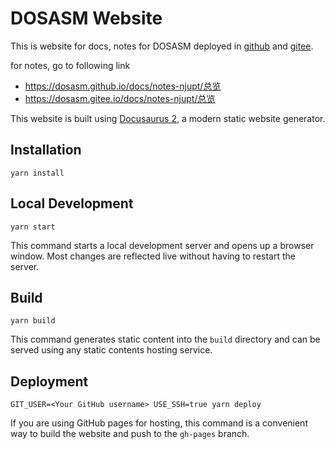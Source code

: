 # DOSASM Website

This is website for docs, notes for DOSASM deployed in [github](https://dosasm.github.io) and [gitee](https://dosasm.gitee.io).

for notes, go to following link

- <https://dosasm.github.io/docs/notes-njupt/总览>
- <https://dosasm.gitee.io/docs/notes-njupt/总览>

This website is built using [Docusaurus 2](https://docusaurus.io/), a modern static website generator.

## Installation

```console
yarn install
```

## Local Development

```console
yarn start
```

This command starts a local development server and opens up a browser window. Most changes are reflected live without having to restart the server.

## Build

```console
yarn build
```

This command generates static content into the `build` directory and can be served using any static contents hosting service.

## Deployment

```console
GIT_USER=<Your GitHub username> USE_SSH=true yarn deploy
```

If you are using GitHub pages for hosting, this command is a convenient way to build the website and push to the `gh-pages` branch.
